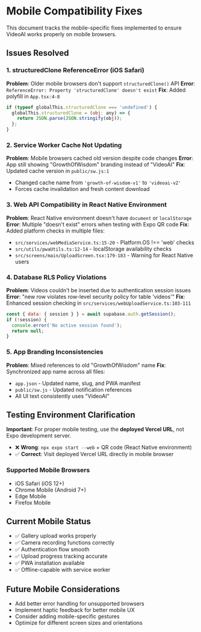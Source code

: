 # Mobile Compatibility Fixes

This document tracks the mobile-specific fixes implemented to ensure VideoAI works properly on mobile browsers.

## Issues Resolved

### 1. structuredClone ReferenceError (iOS Safari)
**Problem**: Older mobile browsers don't support `structuredClone()` API
**Error**: `ReferenceError: Property 'structuredClone' doesn't exist`
**Fix**: Added polyfill in `App.tsx:4-8`
```javascript
if (typeof globalThis.structuredClone === 'undefined') {
  globalThis.structuredClone = (obj: any) => {
    return JSON.parse(JSON.stringify(obj));
  };
}
```

### 2. Service Worker Cache Not Updating
**Problem**: Mobile browsers cached old version despite code changes
**Error**: App still showing "GrowthOfWisdom" branding instead of "VideoAI"
**Fix**: Updated cache version in `public/sw.js:1`
- Changed cache name from `'growth-of-wisdom-v1'` to `'videoai-v2'`
- Forces cache invalidation and fresh content download

### 3. Web API Compatibility in React Native Environment
**Problem**: React Native environment doesn't have `document` or `localStorage`
**Error**: Multiple "doesn't exist" errors when testing with Expo QR code
**Fix**: Added platform checks in multiple files:
- `src/services/webMediaService.ts:15-20` - Platform.OS !== 'web' checks
- `src/utils/pwaUtils.ts:12-14` - localStorage availability checks
- `src/screens/main/UploadScreen.tsx:179-183` - Warning for React Native users

### 4. Database RLS Policy Violations
**Problem**: Videos couldn't be inserted due to authentication session issues
**Error**: "new row violates row-level security policy for table 'videos'"
**Fix**: Enhanced session checking in `src/services/webUploadService.ts:103-111`
```javascript
const { data: { session } } = await supabase.auth.getSession();
if (!session) {
  console.error('No active session found');
  return null;
}
```

### 5. App Branding Inconsistencies
**Problem**: Mixed references to old "GrowthOfWisdom" name
**Fix**: Synchronized app name across all files:
- `app.json` - Updated name, slug, and PWA manifest
- `public/sw.js` - Updated notification references
- All UI text consistently uses "VideoAI"

## Testing Environment Clarification

**Important**: For proper mobile testing, use the **deployed Vercel URL**, not Expo development server.

- ❌ **Wrong**: `npx expo start --web` + QR code (React Native environment)
- ✅ **Correct**: Visit deployed Vercel URL directly in mobile browser

### Supported Mobile Browsers
- iOS Safari (iOS 12+)
- Chrome Mobile (Android 7+)
- Edge Mobile
- Firefox Mobile

## Current Mobile Status
- ✅ Gallery upload works properly
- ✅ Camera recording functions correctly
- ✅ Authentication flow smooth
- ✅ Upload progress tracking accurate
- ✅ PWA installation available
- ✅ Offline-capable with service worker

## Future Mobile Considerations
- Add better error handling for unsupported browsers
- Implement haptic feedback for better mobile UX
- Consider adding mobile-specific gestures
- Optimize for different screen sizes and orientations